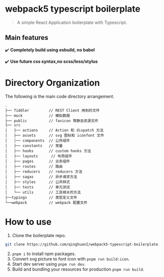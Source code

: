# webpack5 typescript boilerplate

>A simple React Application boilerplate with Typescript.

## Main features

✔️ **Completely build using esbuild, no babel**

✔️ **Use future css syntax,no scss/less/stylus**

# Directory Organization

The following is the main code directory arrangement.

```
.
├── fiddler         // REST Client 用到的文件
├── mock            // 模拟数据
├── public          // favicon 等静态资源文件
├── src
│   ├── actions     // Action 和 dispatch 方法
│   ├── assets      // svg 图标和 iconfont 文件
│   │── components  // 公共组件
│   ├── constants   // 常量
│   ├── hooks       // custom hooks 方法
│   ├── layouts      // 布局组件
│   ├── pages       // 业务组件
│   ├── routes      // 路由
│   ├── reducers    // reducers 方法
│   ├── sagas       // 异步请求方法
│   ├── styles      // 公共样式
│   ├── tests       // 单元测试
│   └── utils       // 工具相关的方法
├──typings          // 类型定义文件
└──webpack          // webpack 配置文件

```

# How to use

1. Clone the boilerplate repo.

```sh
git clone https://github.com/qinghuanI/webpack5-typescript-boilerplate.git
```

2. `pnpm i` to install npm packages.
3. Convert svg picture to font icon with `pnpm run build:icon`.
4. Start dev server using `pnpm run dev`.
5. Build and bundling your resources for production `pnpm run build`.
